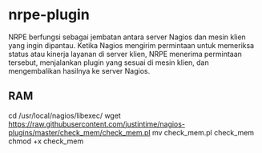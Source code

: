 # nrpe-plugin
NRPE berfungsi sebagai jembatan antara server Nagios dan mesin klien yang ingin dipantau. Ketika Nagios mengirim permintaan untuk memeriksa status atau kinerja layanan di server klien, NRPE menerima permintaan tersebut, menjalankan plugin yang sesuai di mesin klien, dan mengembalikan hasilnya ke server Nagios.
## RAM
cd /usr/local/nagios/libexec/
wget https://raw.githubusercontent.com/justintime/nagios-plugins/master/check_mem/check_mem.pl
mv check_mem.pl check_mem
chmod +x check_mem
